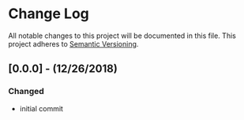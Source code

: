 # Change Log

All notable changes to this project will be documented in this file. This project adheres to [Semantic Versioning](http://semver.org).

## [0.0.0] - (12/26/2018)

### Changed

- initial commit
